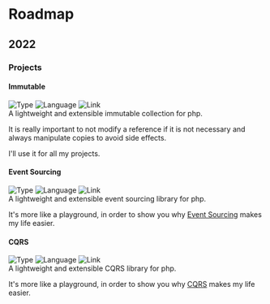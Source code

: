 # Roadmap

## 2022

### Projects

#### Immutable
![Type](https://img.shields.io/badge/type-library-brightgreen.svg)
![Language](https://img.shields.io/badge/language-php-blue.svg)
![Link](https://img.shields.io/github/stars/jh3ady/immutable-php?style=social)  
A lightweight and extensible immutable collection for php.  

It is really important to not modify a reference if it is not necessary and always manipulate copies to avoid side effects.  

I'll use it for all my projects.  

#### Event Sourcing
![Type](https://img.shields.io/badge/type-library-brightgreen.svg)
![Language](https://img.shields.io/badge/language-php-blue.svg)
![Link](https://img.shields.io/github/stars/jh3ady/event-sourcing-php?style=social)  
A lightweight and extensible event sourcing library for php.  

It's more like a playground, in order to show you why [Event Sourcing][Event Sourcing] makes my life easier.  

#### CQRS
![Type](https://img.shields.io/badge/type-library-brightgreen.svg)
![Language](https://img.shields.io/badge/language-php-blue.svg)
![Link](https://img.shields.io/github/stars/jh3ady/cqrs-php?style=social)  
A lightweight and extensible CQRS library for php.  

It's more like a playground, in order to show you why [CQRS][CQRS] makes my life easier.  

[CQRS]: https://martinfowler.com/bliki/CQRS.html
[Event Sourcing]: https://martinfowler.com/eaaDev/EventSourcing.html

